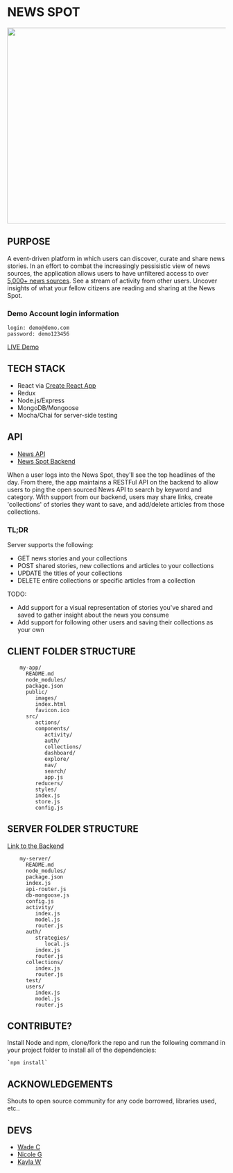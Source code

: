 # NEWS SPOT
<p align='center'>
    <img width='600' height='450'src='https://i.imgur.com/O8tRSSf.png'>	
</p>

## PURPOSE

A event-driven platform in which users can discover, curate and share news stories. In an effort to combat the increasingly pessisistic view of news sources, the application allows users to have unfiltered access to over [5,000+ news sources](https://newsapi.org/sources). See a stream of activity from other users. Uncover insights of what your fellow citizens are reading and sharing at the News Spot.

### Demo Account login information
```
login: demo@demo.com
password: demo123456
```

[LIVE Demo](https://newsspot.netlify.com/)


## TECH STACK
* React via [Create React App](https://github.com/facebookincubator/create-react-app)
* Redux
* Node.js/Express 
* MongoDB/Mongoose
* Mocha/Chai for server-side testing

## API
* [News API](https://newsapi.org/)
* [News Spot Backend](https://github.com/thinkful-cohort-16/server-news-app-capstone)

When a user logs into the News Spot, they'll see the top headlines of the day. From there, the app maintains a RESTFul API on the backend to allow users to ping the open sourced News API to search by keyword and category. With support from our backend, users may share links, create 'collections' of stories they want to save, and add/delete articles from those collections.


### TL;DR
Server supports the following: 

* GET news stories and your collections
* POST shared stories, new collections and articles to your collections
* UPDATE the titles of your collections
* DELETE entire collections or specific articles from a collection

TODO: 

* Add support for a visual representation of stories you've shared and saved to gather insight about the news you consume 
* Add support for following other users and saving their collections as your own

## CLIENT FOLDER STRUCTURE

```
    my-app/
      README.md
      node_modules/
      package.json
      public/
         images/
         index.html
         favicon.ico
      src/
         actions/
         components/
            activity/
            auth/
            collections/
            dashboard/
            explore/
            nav/
            search/
            app.js
         reducers/
         styles/
         index.js
         store.js
         config.js
```

## SERVER FOLDER STRUCTURE

[Link to the Backend](https://github.com/thinkful-cohort-16/server-news-app-capstone)

```
    my-server/
      README.md
      node_modules/
      package.json
      index.js
      api-router.js
      db-mongoose.js
      config.js
      activity/
         index.js
         model.js
         router.js
      auth/
         strategies/
            local.js
         index.js
         router.js
      collections/
         index.js
         router.js
      test/
      users/
         index.js
         model.js
         router.js
```

## CONTRIBUTE?

Install Node and npm, clone/fork the repo and run the following command in your project folder to install all of the dependencies:
    
    `npm install`

## ACKNOWLEDGEMENTS
Shouts to open source community for any code borrowed, libraries used, etc..

## DEVS 

* [Wade C](https://github.com/owcollier)
* [Nicole G](https://github.com/nicoledanielle)
* [Kayla W](https://github.com/webbkyr)